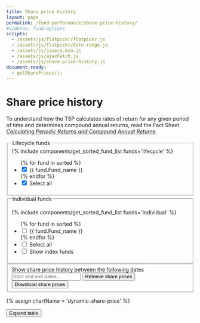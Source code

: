 ```yaml
---
title: Share price history
layout: page
permalink: /fund-performance/share-price-history/
#sidenav: fund-options
scripts:
  - /assets/js/flatpickr/flatpickr.js
  - /assets/js/flatpickr/date-range.js
  - /assets/js/jquery.min.js
  - /assets/js/ajaxFetch.js
  - /assets/js/share-price-history.js
document-ready:
  - getSharePrices();
---
```


# Share price history

To understand how the TSP calculates rates of return for any given period of time and determines compound annual returns, read the Fact Sheet [_Calculating Periodic Returns and Compound Annual Returns_](/publications/oc05-16w.pdf).

<!-- PROGRAMMED fieldset -->
<section class="fund-selection">
  <fieldset class="usa-fieldset-inputs usa-sans lifecycle-funds">
    <legend>Lifecycle funds</legend>
    {% include components/get_sorted_fund_list funds='lifecycle' %}
    <ul class="usa-unstyled-list">
      {% for fund in sorted %}  
      <li>
        <input id="{{ fund.Fund_name | replace: " ", "___"}}" type="checkbox" name="rorCB"  checked
              onClick="toggleFund('{{chartName}}', '{{ fund.Fund_name | replace: " ", "___"}}');">
        <label for="{{ fund.Fund_name | replace: " ", "___"}}">{{ fund.Fund_name }}</label>
      </li>
      {% endfor %}
      <li>
        <input type="checkbox" name="rorCB" id="Lfunds" checked
              onClick="toggleFund('{{chartName}}', 'Lfunds');">
              <label for="Lfunds">Select all</label>
      </li>
    </ul>
  </fieldset>

<fieldset class="usa-fieldset-inputs usa-sans individual-funds">
  <legend>Individual funds</legend>

  {% include components/get_sorted_fund_list funds='Individual' %}
  <ul class="usa-unstyled-list">
    {% for fund in sorted %}    
    <li>
      <input id="{{ fund.Fund_name | replace: " ", "___"}}" type="checkbox" name="rorCB"
            onClick="toggleFund('{{chartName}}', '{{ fund.Fund_name | replace: " ", "___"}}');">
      <label for="{{ fund.Fund_name | replace: " ", "___"}}">{{ fund.Fund_name }}</label>
    </li>
    {% endfor %}
    <li>
      <input id="InvFunds" type="checkbox" name="rorCB"
            onClick="toggleFund('{{chartName}}', 'InvFunds');">
      <label for="InvFunds">Select all</label>
    </li>
    <li class="break">
      <input id="show-index-funds" type="checkbox" name="index-funds" value="">
      <label for="show-index-funds">Show <span data-term="Index Fund" class="js-glossary-toggle term term-end">index funds</span></label>
    </li>
  </ul>
</fieldset>
</section>

<section class="date-range">
<form class="share-price-date-range" action="javascript:void(0);">
<fieldset>
<label>
  <div>Show share price history between the following dates</div>
  <input id="fundDates" placeholder="Start and end dates..." class="date-range" />
</label>
<button class="usa-button" onClick='getSharePrices();'>Retrieve share prices</button>
<button class="usa-button-secondary" onClick='downloadSharePrices();'>
  Download share prices <i class="fal fa-arrow-alt-to-bottom"></i></button>
</fieldset>
</form>
</section>

{% assign chartName = 'dynamic-share-price' %}
<div id="{{chartName}}-div" class="usa-grid-full usa-layout-docs-main_content">
<div class="usa-width-one-whole" markdown="1">
  <section id="{{chartName}}-section" class="share-price-table">
    <div class="table-view">
      <button id="{{chartName}}-button" class="usa-button-secondary"
        onClick="toggleTableWidth('{{chartName}}');">
        Expand table <i class="fal fa-expand-wide"></i></button>
    </div>
    <div id="{{chartName}}-table" class="table-side-scroll"></div>
  </section>

</div> <!-- END div.usa-width-one-whole -->
</div> <!-- END div.usa-grid-full -->

